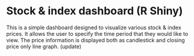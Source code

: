 # Stock & index dashboard (R Shiny)
This is a simple dashboard designed to visualize various stock & index prices. It allows the user to specify the time period that they would like to view. The price information is displayed both as candlestick and closing price only line graph. (update)
